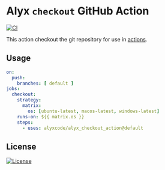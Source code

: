 # Alyx `checkout` GitHub Action

[![CI](https://img.shields.io/github/workflow/status/alyxcode/alyx_checkout_action/default/default?color=5e81ac&label=CI&logo=github&style=for-the-badge)](https://github.com/alyxcode/alyx_checkout_action/actions)

This action checkout the git repository for use in [actions](https://github.com/features/actions).

## Usage

```yaml
on:
  push:
    branches: [ default ]
jobs:
  checkout:
    strategy:
      matrix:
        os: [ubuntu-latest, macos-latest, windows-latest]
    runs-on: ${{ matrix.os }}
    steps:
      - uses: alyxcode/alyx_checkout_action@default
```

## License

[![License](https://img.shields.io/badge/license-mit-81a1c1?style=for-the-badge)](LICENSE)